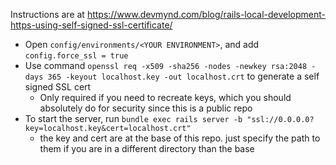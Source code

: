 Instructions are at https://www.devmynd.com/blog/rails-local-development-https-using-self-signed-ssl-certificate/

- Open `config/environments/<YOUR ENVIRONMENT>`, and add `config.force_ssl = true`
- Use command `openssl req -x509 -sha256 -nodes -newkey rsa:2048 -days 365 -keyout localhost.key -out localhost.crt` to generate a self signed SSL cert
  - Only required if you need to recreate keys, which you should absolutely do for security since this is a public repo
- To start the server, run `bundle exec rails server -b "ssl://0.0.0.0?key=localhost.key&cert=localhost.crt"`
  - the key and cert are at the base of this repo. just specify the path to them if you are in a different directory than the base
